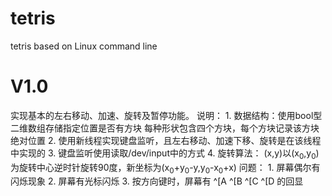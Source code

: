 # tetris
tetris based on Linux command line

<h1>V1.0</h1> 
实现基本的左右移动、加速、旋转及暂停功能。  
说明：  
1. 数据结构：使用bool型二维数组存储指定位置是否有方块  
    每种形状包含四个方块，每个方块记录该方块绝对位置   
2. 使用新线程实现键盘监听，且左右移动、加速下移、旋转是在该线程中实现的  
3. 键盘监听使用读取/dev/input中的方式  
4. 旋转算法：  
    (x,y)以(x<sub>0</sub>,y<sub>0</sub>)为旋转中心逆时针旋转90度，新坐标为(x<sub>0</sub>+y<sub>0</sub>-y,y<sub>0</sub>-x<sub>0</sub>+x)  
问题：  
1. 屏幕偶尔有闪烁现象  
2. 屏幕有光标闪烁  
3. 按方向键时，屏幕有 ^[A ^[B ^[C ^[D 的回显  

